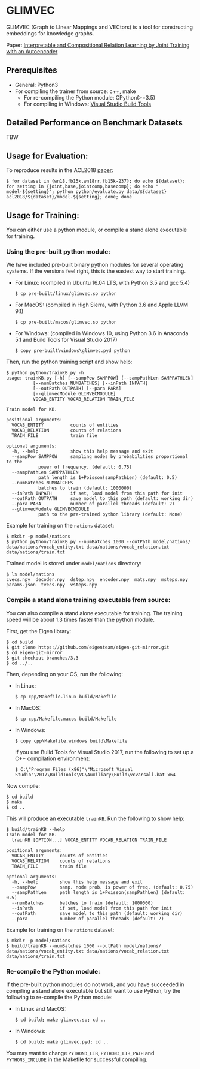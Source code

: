 # GLIMVEC

GLIMVEC (Graph to LInear Mappings and VECtors) is a tool for constructing embeddings for knowledge graphs.

Paper: [Interpretable and Compositional Relation Learning by Joint Training with an Autoencoder](https://arxiv.org/abs/1805.09547)

## Prerequisites

* General: Python3
* For compiling the trainer from source: c++, make
    * For re-compiling the Python module: CPython(>=3.5)
    * For compiling in Windows: [Visual Studio Build Tools](http://landinghub.visualstudio.com/visual-cpp-build-tools)

## Detailed Performance on Benchmark Datasets

TBW

## Usage for Evaluation:

To reproduce results in the ACL2018 [paper](https://arxiv.org/abs/1805.09547):

    $ for dataset in {wn18,fb15k,wn18rr,fb15k-237}; do echo ${dataset}; for setting in {joint,base,jointcomp,basecomp}; do echo " model-${setting}"; python python/evaluate.py data/${dataset} acl2018/${dataset}/model-${setting}; done; done

## Usage for Training:

You can either use a python module, or compile a stand alone executable for training.

### Using the pre-built python module:

We have included pre-built binary python modules for several operating systems. If the versions feel right, this is the easiest way to start training.

* For Linux: (compiled in Ubuntu 16.04 LTS, with Python 3.5 and gcc 5.4)

    `$ cp pre-built/linux/glimvec.so python`

* For MacOS: (compiled in High Sierra, with Python 3.6 and Apple LLVM 9.1)

    `$ cp pre-built/macos/glimvec.so python`

* For Windows: (compiled in Windows 10, using Python 3.6 in Anaconda 5.1 and Build Tools for Visual Studio 2017)

    `$ copy pre-built\windows\glimvec.pyd python`

Then, run the python training script and show help:

    $ python python/trainKB.py -h
    usage: trainKB.py [-h] [--sampPow SAMPPOW] [--sampPathLen SAMPPATHLEN]
              [--numBatches NUMBATCHES] [--inPath INPATH]
              [--outPath OUTPATH] [--para PARA]
              [--glimvecModule GLIMVECMODULE]
              VOCAB_ENTITY VOCAB_RELATION TRAIN_FILE

    Train model for KB.

    positional arguments:
      VOCAB_ENTITY          counts of entities
      VOCAB_RELATION        counts of relations
      TRAIN_FILE            train file

    optional arguments:
      -h, --help            show this help message and exit
      --sampPow SAMPPOW     sampling nodes by probabilities proportional to the
                power of frequency. (default: 0.75)
      --sampPathLen SAMPPATHLEN
                path length is 1+Poisson(sampPathLen) (default: 0.5)
      --numBatches NUMBATCHES
                batches to train (default: 1000000)
      --inPath INPATH       if set, load model from this path for init
      --outPath OUTPATH     save model to this path (default: working dir)
      --para PARA           number of parallel threads (default: 2)
      --glimvecModule GLIMVECMODULE
                path to the pre-trained python library (default: None)

Example for training on the `nations` dataset:

    $ mkdir -p model/nations
    $ python python/trainKB.py --numBatches 1000 --outPath model/nations/ data/nations/vocab_entity.txt data/nations/vocab_relation.txt data/nations/train.txt

Trained model is stored under `model/nations` directory:

    $ ls model/nations
    cvecs.npy  decoder.npy  dstep.npy  encoder.npy  mats.npy  msteps.npy  params.json  tvecs.npy  vsteps.npy
              
### Compile a stand alone training executable from source:

You can also compile a stand alone executable for training. The training speed will be about 1.3 times faster than the python module.

First, get the Eigen library:

    $ cd build
    $ git clone https://github.com/eigenteam/eigen-git-mirror.git
    $ cd eigen-git-mirror
    $ git checkout branches/3.3
    $ cd ../..

Then, depending on your OS, run the following:

* In Linux:

    `$ cp cpp/Makefile.linux build/Makefile`

* In MacOS:

    `$ cp cpp/Makefile.macos build/Makefile`

* In Windows:

    `$ copy cpp\Makefile.windows build\Makefile`

    If you use Build Tools for Visual Studio 2017, run the following to set up a C++ compilation environment:

    `$ C:\"Program Files (x86)"\"Microsoft Visual Studio"\2017\BuildTools\VC\Auxiliary\Build\vcvarsall.bat x64`

Now compile:

    $ cd build
    $ make
    $ cd ..

This will produce an executable `trainKB`. Run the following to show help:

    $ build/trainKB --help
    Train model for KB.
      trainKB [OPTION...] VOCAB_ENTITY VOCAB_RELATION TRAIN_FILE

    positional arguments:
      VOCAB_ENTITY      counts of entities
      VOCAB_RELATION    counts of relations
      TRAIN_FILE        train file

    optional arguments:
      -h, --help        show this help message and exit
      --sampPow         samp. node prob. is power of freq. (default: 0.75)
      --sampPathLen     path length is 1+Poisson(sampPathLen) (default: 0.5)
      --numBatches      batches to train (default: 1000000)
      --inPath          if set, load model from this path for init
      --outPath         save model to this path (default: working dir)
      --para            number of parallel threads (default: 2)

Example for training on the `nations` dataset:

    $ mkdir -p model/nations
    $ build/trainKB --numBatches 1000 --outPath model/nations/ data/nations/vocab_entity.txt data/nations/vocab_relation.txt data/nations/train.txt

### Re-compile the Python module:

If the pre-built python modules do not work, and you have succeeded in compiling a stand alone executable but still want to use Python, try the following to re-compile the Python module:

* In Linux and MacOS:

    `$ cd build; make glimvec.so; cd ..`

* In Windows:

    `$ cd build; make glimvec.pyd; cd ..`

You may want to change `PYTHON3_LIB`, `PYTHON3_LIB_PATH` and `PYTHON3_INCLUDE` in the Makefile for successful compiling.
